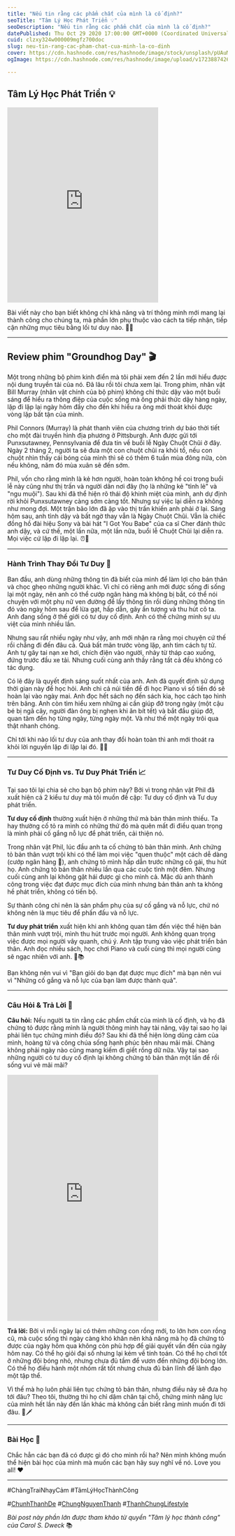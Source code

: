 ```yaml
---
title: "Nếu tin rằng các phẩm chất của mình là cố định?"
seoTitle: "Tâm Lý Học Phát Triển 💡"
seoDescription: "Nếu tin rằng các phẩm chất của mình là cố định?"
datePublished: Thu Oct 29 2020 17:00:00 GMT+0000 (Coordinated Universal Time)
cuid: clzxy324w000009mgfz700doc
slug: neu-tin-rang-cac-pham-chat-cua-minh-la-co-dinh
cover: https://cdn.hashnode.com/res/hashnode/image/stock/unsplash/pUAuMUw4ny4/upload/c1db02a3de445a8a6f987a970d57242f.jpeg
ogImage: https://cdn.hashnode.com/res/hashnode/image/upload/v1723887426619/31f657f5-1c73-4079-87c7-0e7d1e714c62.webp

---
```


## Tâm Lý Học Phát Triển 💡

<iframe src="https://assets.pinterest.com/ext/embed.html?id=1032731758295014274" height="445" width="345" frameborder="0" scrolling="no" ></iframe>

Bài viết này cho bạn biết không chỉ khả năng và trí thông minh mới mang lại thành công cho chúng ta, mà phần lớn phụ thuộc vào cách ta tiếp nhận, tiếp cận những mục tiêu bằng lối tư duy nào. 🤔💡

---

## Review phim "Groundhog Day" 🎬

Một trong những bộ phim kinh điển mà tôi phải xem đến 2 lần mới hiểu được nội dung truyền tải của nó. Đã lâu rồi tôi chưa xem lại. Trong phim, nhân vật Bill Murray (nhân vật chính của bộ phim) không chỉ thức dậy vào một buổi sáng để hiểu ra thông điệp của cuộc sống mà ông phải thức dậy hàng ngày, lặp đi lặp lại ngày hôm đấy cho đến khi hiểu ra ông mới thoát khỏi được vòng lặp bất tận của mình.

Phil Connors (Murray) là phát thanh viên của chương trình dự báo thời tiết cho một đài truyền hình địa phương ở Pittsburgh. Anh được gửi tới Punxsutawney, Pennsylvania để đưa tin về buổi lễ Ngày Chuột Chũi ở đây. Ngày 2 tháng 2, người ta sẽ đưa một con chuột chũi ra khỏi tổ, nếu con chuột nhìn thấy cái bóng của mình thì sẽ có thêm 6 tuần mùa đông nữa, còn nếu không, năm đó mùa xuân sẽ đến sớm.

Phil, vốn cho rằng mình là kẻ hơn người, hoàn toàn không hề coi trọng buổi lễ này cũng như thị trấn và người dân nơi đây (họ là những kẻ "tỉnh lẻ" và "ngu muội"). Sau khi đã thể hiện rõ thái độ khinh miệt của mình, anh dự định rời khỏi Punxsutawney càng sớm càng tốt. Nhưng sự việc lại diễn ra không như mong đợi. Một trận bão lớn đã ập vào thị trấn khiến anh phải ở lại. Sáng hôm sau, anh tỉnh dậy và bất ngờ thay vẫn là Ngày Chuột Chũi. Vẫn là chiếc đồng hồ đài hiệu Sony và bài hát "I Got You Babe" của ca sĩ Cher đánh thức anh dậy, và cứ thế, một lần nữa, một lần nữa, buổi lễ Chuột Chũi lại diễn ra. Mọi việc cứ lặp đi lặp lại. ⏰🎵

---

### Hành Trình Thay Đổi Tư Duy 🌟

Ban đầu, anh dùng những thông tin đã biết của mình để làm lợi cho bản thân và chọc ghẹo những người khác. Vì chỉ có riêng anh mới được sống đi sống lại một ngày, nên anh có thể cướp ngân hàng mà không bị bắt, có thể nói chuyện với một phụ nữ ven đường để lấy thông tin rồi dùng những thông tin đó vào ngày hôm sau để lừa gạt, hấp dẫn, gây ấn tượng và thu hút cô ta. Anh đang sống ở thế giới có tư duy cố định. Anh có thể chứng minh sự ưu việt của mình nhiều lần.

Nhưng sau rất nhiều ngày như vậy, anh mới nhận ra rằng mọi chuyện cứ thế rồi chẳng đi đến đâu cả. Quá bất mãn trước vòng lặp, anh tìm cách tự tử. Anh tự gây tai nạn xe hơi, chích điện vào người, nhảy từ tháp cao xuống, đứng trước đầu xe tải. Nhưng cuối cùng anh thấy rằng tất cả đều không có tác dụng.

Có lẽ đây là quyết định sáng suốt nhất của anh. Anh đã quyết định sử dụng thời gian này để học hỏi. Anh chi cả núi tiền để đi học Piano vì số tiền đó sẽ hoàn lại vào ngày mai. Anh đọc hết sách nọ đến sách kia, học cách tạo hình trên băng. Anh còn tìm hiểu xem những ai cần giúp đỡ trong ngày (một cậu bé bị ngã cây, người đàn ông bị nghẹn khi ăn bít tết) và bắt đầu giúp đỡ, quan tâm đến họ từng ngày, từng ngày một. Và như thế một ngày trôi qua thật nhanh chóng.

Chỉ tới khi nào lối tư duy của anh thay đổi hoàn toàn thì anh mới thoát ra khỏi lời nguyền lặp đi lặp lại đó. 🧠🌈

---

### Tư Duy Cố Định vs. Tư Duy Phát Triển 📈

Tại sao tôi lại chia sẻ cho bạn bộ phim này? Bởi vì trong nhân vật Phil đã xuất hiện cả 2 kiểu tư duy mà tôi muốn đề cập: Tư duy cố định và Tư duy phát triển.

**Tư duy cố định** thường xuất hiện ở những thứ mà bản thân mình thiếu. Ta hay thường cố tỏ ra mình có những thứ đó mà quên mất đi điều quan trọng là mình phải cố gắng nỗ lực để phát triển, cải thiện nó.

Trong nhân vật Phil, lúc đầu anh ta cố chứng tỏ bản thân mình. Anh chứng tỏ bản thân vượt trội khi có thể làm mọi việc "quen thuộc" một cách dễ dàng (cướp ngân hàng 🙂), anh chứng tỏ mình hấp dẫn trước những cô gái, thu hút họ. Anh chứng tỏ bản thân nhiều lần qua các cuộc tình một đêm. Nhưng cuối cùng anh lại không gặt hái được gì cho mình cả. Mặc dù anh thành công trong việc đạt được mục đích của mình nhưng bản thân anh ta không hề phát triển, không có tiến bộ.

Sự thành công chỉ nên là sản phẩm phụ của sự cố gắng và nỗ lực, chứ nó không nên là mục tiêu để phấn đấu và nỗ lực.

**Tư duy phát triển** xuất hiện khi anh không quan tâm đến việc thể hiện bản thân mình vượt trội, mình thu hút trước mọi người. Anh không quan trọng việc được mọi người vây quanh, chú ý. Anh tập trung vào việc phát triển bản thân. Anh đọc nhiều sách, học chơi Piano và cuối cùng thì mọi người cũng sẽ ngạc nhiên với anh. 🎹📚

Bạn không nên vui vì "Bạn giỏi do bạn đạt được mục đích" mà bạn nên vui vì "Những cố gắng và nỗ lực của bạn làm được thành quả".

---

### Câu Hỏi & Trả Lời 💭

**Câu hỏi:** Nếu người ta tin rằng các phẩm chất của mình là cố định, và họ đã chứng tỏ được rằng mình là người thông minh hay tài năng, vậy tại sao họ lại phải liên tục chứng minh điều đó? Sau khi đã thể hiện lòng dũng cảm của mình, hoàng tử và công chúa sống hạnh phúc bên nhau mãi mãi. Chàng không phải ngày nào cũng mang kiếm đi giết rồng dữ nữa. Vậy tại sao những người có tư duy cố định lại không chứng tỏ bản thân một lần để rồi sống vui vẻ mãi mãi?

<iframe src="https://assets.pinterest.com/ext/embed.html?id=1032731758295014269" height="561" width="345" frameborder="0" scrolling="no" ></iframe>

**Trả lời:** Bởi vì mỗi ngày lại có thêm những con rồng mới, to lớn hơn con rồng cũ, mà cuộc sống thì ngày càng khó khăn nên khả năng mà họ đã chứng tỏ được của ngày hôm qua không còn phù hợp để giải quyết vấn đến của ngày hôm nay. Có thể họ giỏi đại số nhưng lại kém về tính toán. Có thể họ chơi tốt ở những đội bóng nhỏ, nhưng chưa đủ tầm để vươn đến những đội bóng lớn. Có thể họ điều hành một nhóm rất tốt nhưng chưa đủ bản lĩnh để lãnh đạo một tập thể.

Vì thế mà họ luôn phải liên tục chứng tỏ bản thân, nhưng điều này sẽ đưa họ tới đâu? Theo tôi, thường thì họ chỉ dậm chân tại chỗ, chứng minh năng lực của mình hết lần này đến lần khác mà không cần biết rằng mình muốn đi tới đâu. 🐉🗡️

---

### Bài Học 📘

Chắc hẳn các bạn đã có được gì đó cho mình rồi ha? Nên mình không muốn thể hiện bài học của mình mà muốn các bạn hãy suy nghĩ về nó. Love you all! ❤️

---

#ChàngTraiNhạyCảm #TâmLýHọcThànhCông

#[ChunhThanhDe](https://github.com/ChunhThanhDe) #[ChungNguyenThanh](https://www.linkedin.com/in/chunhthanhde/) #[ThanhChungLifestyle](https://www.instagram.com/thanhchung3000/)

*Bài post này phần lớn được tham khảo từ quyển "Tâm lý học thành công" của Carol S. Dweck* 📚